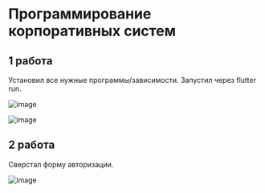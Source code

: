 # Программирование корпоративных систем

## 1 работа

Установил все нужные программы/зависимости. Запустил через flutter run.

![image](https://github.com/user-attachments/assets/68f65484-7b74-4b96-9d82-b9a4322d7b97)

![image](https://github.com/user-attachments/assets/6cf2a4f2-08af-409b-be60-26d35d282d98)

## 2 работа

Сверстал форму авторизации.

![image](https://github.com/user-attachments/assets/f4b0aa48-fcf4-40d6-b1bc-fa95e6179033)
